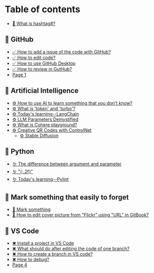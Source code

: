 # Table of contents

* [🍒 What is hashtag#?](README.md)

## 💞 GitHub

* [✅ How to add a issue of the code with GitHub?](how-to-add-a-issue-of-the-code.md)
* [✅ How to edit code?](how-to-edit-code.md)
* [✅ How to use GitHub Desktop](<README (1) (1).md>)
* [✅ How to review in GutHub?](how-to-review-in-guthub.md)
* [Page 1](github/page-1.md)

## 💞 Artificial Intelligence

* [⚙ How to use AI to learn something that you don't know?](how-to-use-ai-to-learn-something-that-you-dont-know.md)
* [⚙ What is 'token' and 'turbo'?](artificial-intelligence/what-is-token-and-turbo.md)
* [⚙ Today's learning--LangChain](todays-learning.md)
* [⚙ LLM Parameters Demystified](llm-parameters-demystified.md)
* [⚙ What is Cohere playground?](what-is-cohere-playground.md)
* [⚙ Creative QR Codes with ControlNet](artificial-intelligence/creative-qr-codes-with-controlnet/README.md)
  * [⚙ Stable Diffusion](artificial-intelligence/creative-qr-codes-with-controlnet/stable-diffusion.md)

## 💞 Python

* [🪱 The difference between argument and parameter](the-difference-between-argument-and-parameter.md)
* [🪱 "{:.2f}"](.2f.md)
* [🪱 Today's learning--Pylint](todays-learning-pylint.md)

## 💞 Mark something that easily to forget

* [🙉 Mark something](mark-something.md)
* [🙉 How to edit cover picture from "Flickr" using "URL" in GitBook?](mark-something-that-easily-to-forget/how-to-edit-cover-picture-from-flickr-using-url-in-gitbook.md)

## 💞 VS Code

* [✖ Install a project  in VS Code](<README (2).md>)
* [✖ What should do after editing the code of one branch?](what-should-do-after-editing-the-code-of-one-branch.md)
* [✖ How to create a branch in VS code?](<README (1).md>)
* [✖ How to debug?](how-to-debug.md)
* [Page 4](vs-code/page-4.md)
